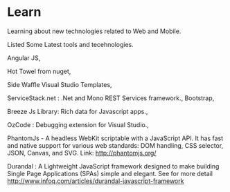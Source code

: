Learn
=====

Learning about new technologies related to Web and Mobile.

Listed Some Latest tools and tecehnologies.

Angular JS,  

Hot Towel from nuget, 

Side Waffle Visual Studio Templates, 

ServiceStack.net : .Net and Mono REST Services framework., 
Bootstrap, 

Breeze Js Library: Rich data for Javascript apps., 

OzCode : Debugging extension for Visual Studio., 

PhantomJs - A headless WebKit scriptable with a JavaScript API. It has fast and native support for various web standards: DOM handling, CSS selector, JSON, Canvas, and SVG. Link: http://phantomjs.org/

Durandal : A Lightweight JavaScript framework designed to make building Single Page Applications (SPAs) simple and elegant.
           See for more detail http://www.infoq.com/articles/durandal-javascript-framework
